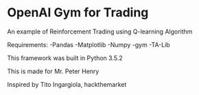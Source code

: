 # OpenAI Gym for Trading
An example of Reinforcement Trading using Q-learning Algorithm

Requirements:
-Pandas
-Matplotlib
-Numpy
-gym
-TA-Lib

This framework was built in Python 3.5.2

This is made for Mr. Peter Henry

Inspired by Tito Ingargiola, hackthemarket
